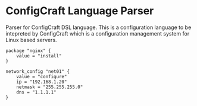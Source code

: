 # ConfigCraft Language Parser

Parser for ConfigCraft DSL language. This is a configuration language to be
intepreted by ConfigCraft which is a configuration management system for Linux based
servers.

```
package "nginx" {
    value = "install"
}

network_config "net01" {
    value = "configure"
    ip = "192.168.1.20"
    netmask = "255.255.255.0"
    dns = "1.1.1.1"
}
```


